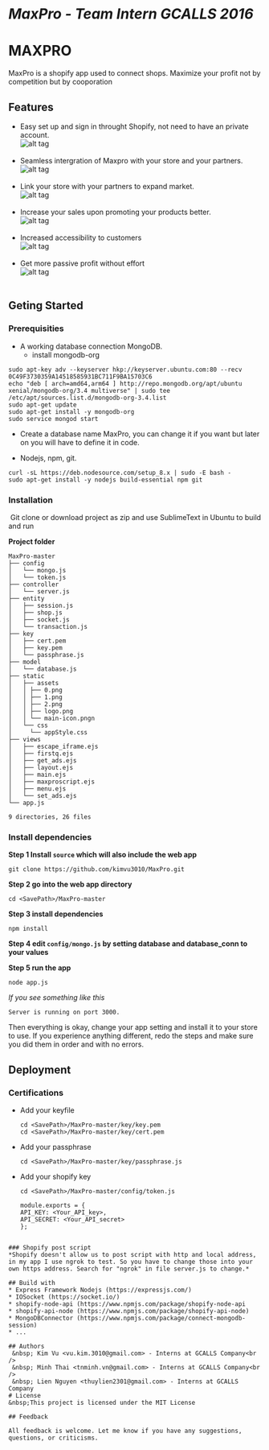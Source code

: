
***MaxPro - Team Intern GCALLS 2016***
======================================

# MAXPRO
MaxPro is a shopify app used to connect shops.
Maximize your profit not by competition but by cooporation
## Features
* Easy set up and sign in throught Shopify, not need to have an private account.<br />
  ![alt tag](images/1.png)
  <br /><br />
* Seamless intergration of Maxpro with your store and your partners.<br />
  ![alt tag](images/2.png)
  <br /><br />
* Link your store with your partners to expand market.<br />
  ![alt tag](images/3.png)
  <br /><br />
* Increase your sales upon promoting your products better.<br />
  ![alt tag](images/4.png)
  <br /><br />
* Increased accessibility to customers<br />
  ![alt tag](images/5.png)
  <br /><br />
* Get more passive profit without effort<br />
  ![alt tag](images/6.png)
  <br /><br />

## Geting Started
### Prerequisities
 - A working database connection MongoDB.
    - install mongodb-org
 ``` 
sudo apt-key adv --keyserver hkp://keyserver.ubuntu.com:80 --recv 0C49F3730359A14518585931BC711F9BA15703C6
echo "deb [ arch=amd64,arm64 ] http://repo.mongodb.org/apt/ubuntu xenial/mongodb-org/3.4 multiverse" | sudo tee /etc/apt/sources.list.d/mongodb-org-3.4.list
sudo apt-get update
sudo apt-get install -y mongodb-org
sudo service mongod start 
```

 + Create a database name MaxPro, you can change it if you want but later on you will have to define it in code. 

 - Nodejs, npm, git.
``` 
curl -sL https://deb.nodesource.com/setup_8.x | sudo -E bash -
sudo apt-get install -y nodejs build-essential npm git
```
### Installation
&nbsp;Git clone or download project as zip and use SublimeText in Ubuntu to build and run

**Project folder**
```shell
MaxPro-master
├── config
│   └── mongo.js
│   └── token.js
├── controller
│   └── server.js
├── entity
│   ├── session.js
│   ├── shop.js
│   ├── socket.js
│   └── transaction.js
├── key
│   ├── cert.pem
│   ├── key.pem
│   └── passphrase.js
├── model
│   └── database.js
├── static
│   ├── assets
│   │ ├── 0.png
│   │ ├── 1.png
│   │ ├── 2.png
│   │ ├── logo.png
│   │ └── main-icon.pngn
│   └── css
│     └── appStyle.css
├── views
│   ├── escape_iframe.ejs
│   ├── firstq.ejs 
│   ├── get_ads.ejs
│   ├── layout.ejs
│   ├── main.ejs
│   ├── maxproscript.ejs
│   ├── menu.ejs
│   └── set_ads.ejs
└── app.js

9 directories, 26 files
```


### Install dependencies

**Step 1 Install `source` which will also include the web app**

    git clone https://github.com/kimvu3010/MaxPro.git

**Step 2 go into the web app directory**

    cd <SavePath>/MaxPro-master

**Step 3 install dependencies**

    npm install

**Step 4 edit `config/mongo.js` by setting database and database_conn to your values**

**Step 5 run the app**

    node app.js

*If you see something like this*

    Server is running on port 3000.

Then everything is okay, change your app setting and install it to your store to use.
If you experience anything different, redo the steps and make sure you did them in order and with no errors.

## Deployment
### Certifications
- Add your keyfile  
    ```
    cd <SavePath>/MaxPro-master/key/key.pem
    cd <SavePath>/MaxPro-master/key/cert.pem
    ```
- Add your passphrase 
    ```
    cd <SavePath>/MaxPro-master/key/passphrase.js
    ```
- Add your shopify key
    ```
    cd <SavePath>/MaxPro-master/config/token.js
    ```

    ```
    module.exports = {
    API_KEY: <Your_API_key>,
    API_SECRET: <Your_API_secret>
    };
```

### Shopify post script
*Shopify doesn't allow us to post script with http and local address, in my app I use ngrok to test. So you have to change those into your own https address. Search for "ngrok" in file server.js to change.*

## Build with
* Express Framework Nodejs (https://expressjs.com/)
* IOSocket (https://socket.io/)
* shopify-node-api (https://www.npmjs.com/package/shopify-node-api
* shopify-api-node (https://www.npmjs.com/package/shopify-api-node)
* MongoDBConnector (https://www.npmjs.com/package/connect-mongodb-session)
* ...

## Authors
 &nbsp; Kim Vu <vu.kim.3010@gmail.com> - Interns at GCALLS Company<br />
 &nbsp; Minh Thai <tnminh.vn@gmail.com> - Interns at GCALLS Company<br />
 &nbsp; Lien Nguyen <thuylien2301@gmail.com> - Interns at GCALLS Company
# License
&nbsp;This project is licensed under the MIT License

## Feedback

All feedback is welcome. Let me know if you have any suggestions, questions, or criticisms. 
